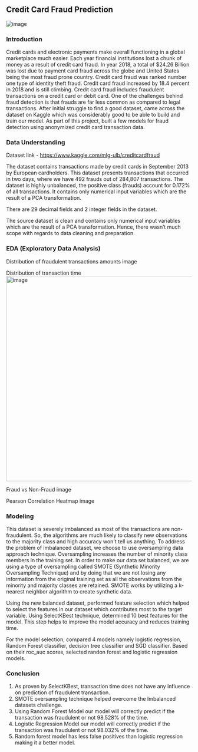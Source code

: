 ## Credit Card Fraud Prediction

![image](https://user-images.githubusercontent.com/44445092/124867326-80d3b500-df83-11eb-8019-317e68c0e7c1.jpeg)

### Introduction

Credit cards and electronic payments make overall functioning in a global marketplace much easier. Each year financial institutions lost a chunk of money as a result of credit card fraud. In year 2018, a total of $24.26 Billion was lost due to payment card fraud across the globe and United States being the most fraud prone country. Credit card fraud was ranked number one type of identity theft fraud. Credit card fraud increased by 18.4 percent in 2018 and is still climbing. Credit card fraud includes fraudulent transactions on a credit card or debit card. One of the challenges behind fraud detection is that frauds are far less common as compared to legal transactions. After initial struggle to find a good dataset, came across the dataset on Kaggle which was considerably good to be able to build and train our model. As part of this project, built a few models for fraud detection using anonymized credit card transaction data.

### Data Understanding

Dataset link - https://www.kaggle.com/mlg-ulb/creditcardfraud

The dataset contains transactions made by credit cards in September 2013 by European cardholders. This dataset presents transactions that occurred in two days, where we have 492 frauds out of 284,807 transactions. The dataset is highly unbalanced, the positive class (frauds) account for 0.172% of all transactions. It contains only numerical input variables which are the result of a PCA transformation.
  
There are 29 decimal fields and 2 integer fields in the dataset.

The source dataset is clean and contains only numerical input variables which are the result of a PCA transformation. Hence, there wasn’t much scope with regards to data cleaning and preparation.

### EDA (Exploratory Data Analysis)

Distribution of fraudulent transactions amounts
image

Distribution of transaction time
<img width="557" alt="image" src="https://user-images.githubusercontent.com/44445092/124867474-c98b6e00-df83-11eb-8536-2c2941057b0f.png">

Fraud vs Non-Fraud
image

Pearson Correlation Heatmap
image



### Modeling

This dataset is severely imbalanced as most of the transactions are non-fraudulent. So, the algorithms are much likely to classify new observations to the majority class and high accuracy won't tell us anything. To address the problem of imbalanced dataset, we choose to use oversampling data approach technique. Oversampling increases the number of minority class members in the training set. In order to make our data set balanced, we are using a type of oversampling called SMOTE (Synthetic Minority Oversampling Technique) and by doing that we are not losing any information from the original training set as all the observations from the minority and majority classes are retained. SMOTE works by utilizing a k-nearest neighbor algorithm to create synthetic data.

Using the new balanced dataset, performed feature selection which helped to select the features in our dataset which contributes most to the target variable. Using SelectKBest technique, determined 10 best features for the model. This step helps to improve the model accuracy and reduces training time.

For the model selection, compared 4 models namely logistic regression, Random Forest classifier, decision tree classifier and SGD classifier. Based on their roc_auc scores, selected randon forest and logistic regression models. 

### Conclusion

1. As proven by SelectKBest, transaction time does not have any influence on prediction of fraudulent transaction.
2. SMOTE oversampling technique helped overcome the Imbalanced datasets challenge.
3. Using Random Forest Model our model will correctly predict if the transaction was fraudulent or not 98.528% of the time.
4. Logistic Regression Model our model will correctly predict if the transaction was fraudulent or not 98.032% of the time.
5. Random forest model has less false positives than logistic regression making it a better model.

